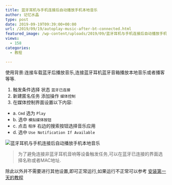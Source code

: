 ```yaml
---
title: 蓝牙耳机与手机连接后自动播放手机本地音乐
author: 记忆水晶
type: post
date: 2019-09-19T09:39:00+00:00
url: /2019/09/19/autoplay-music-after-bt-connected.html
featured_image: /wp-content/uploads/2019/09/蓝牙耳机与手机连接后自动播放手机本地音乐-480x300.jpg
views:
  - 158
categories:
  - 教程

---
```

使用背景:连接车载蓝牙后播放音乐,连接蓝牙耳机蓝牙音箱播放本地音乐或者播客等等.

  1. 触发条件选择 状态&nbsp;`蓝牙已连接`
  2. 新建匿名任务 添加操作&nbsp;`媒体控制`
  3. 在媒体控制界面设置以下内容:

  * a.&nbsp;`Cmd`&nbsp;选为&nbsp;`Play`
  * b. 选中&nbsp;`模拟媒体按钮`
  * c. 点击&nbsp;`程序`&nbsp;右边的搜索按钮选择音乐应用
  * d. 选中&nbsp;`Use Notification If Available`<figure class="wp-block-image size-large">

![蓝牙耳机与手机连接后自动播放手机本地音乐][1] </figure> 


> 为了避免连接非蓝牙耳机音响等设备触发任务,可以在蓝牙已连接的界面选择名称或者MAC地址.


除此以外并不需要进行其他设置,即可正常运行,如果运行不正常可以参考&nbsp;[安装第一天的教程][2]

[1]: https://ishare-cf.oss-cn-hongkong.aliyuncs.com/2019/09/%E8%93%9D%E7%89%99%E8%80%B3%E6%9C%BA%E4%B8%8E%E6%89%8B%E6%9C%BA%E8%BF%9E%E6%8E%A5%E5%90%8E%E8%87%AA%E5%8A%A8%E6%92%AD%E6%94%BE%E6%89%8B%E6%9C%BA%E6%9C%AC%E5%9C%B0%E9%9F%B3%E4%B9%90.jpg
[2]: https://taskerm.com/2019/05/03/what-to-do-after-install-tasker/